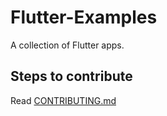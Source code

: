 # Flutter-Examples
A collection of Flutter apps.

## Steps to contribute

Read [CONTRIBUTING.md](./CONTRIBUTING.md)

